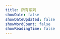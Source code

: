 ```yaml
---
title: 所有系列
showDate: false
showDateUpdated: false
showWordCount: false
showReadingTime: false
---
```

